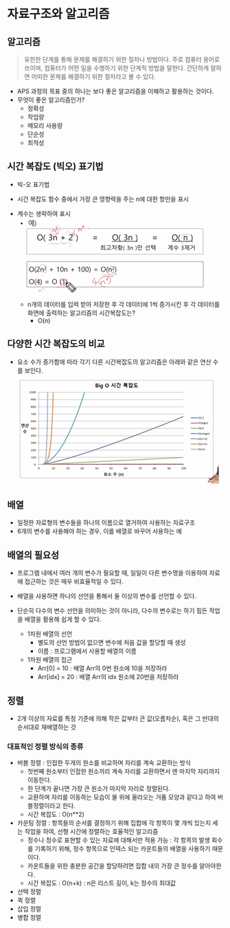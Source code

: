 # 자료구조와 알고리즘
## 알고리즘
> 유한한 단계를 통해 문제를 해결하기 위한 절차나 방법이다. 주로 컴퓨터 용어로 쓰이며, 컴퓨터가 어떤 일을 수행하기 위한 단계적 방법을 말한다. 간단하게 말하면 어떠한 문제를 해결하기 위한 절차라고 볼 수 있다.

- APS 과정의 목표 중의 하나는 보다 좋은 알고리즘을 이해하고 활용하는 것이다.
- 무엇이 좋은 알고리즘인가?
    - 정확성
    - 작업량
    - 메모리 사용량
    - 단순성
    - 최적성

## 시간 복잡도 (빅오) 표기법
- 빅-오 표기법 
- 시간 복잡도 함수 중에서 가장 큰 영향력을 주는 n에 대한 항만을 표시
- 계수는 생략하여 표시
![이미지](/images/big-o.PNG)

    - n개의 데이터를 입력 받아 저장한 후 각 데이터에 1씩 증가시킨 후 각 데이터를 화면에 출력하는 알고리즘의 시간복잡도는?
        - O(n)
## 다양한 시간 복잡도의 비교
- 요소 수가 증가함에 따라 각기 다른 시간복잡도의 알고리즘은 아래와 같은 연산 수를 보인다.
![이미지](/images/big-01.PNG)

## 배열
- 일정한 자료형의 변수들을 하나의 이름으로 열거하여 사용하는 자료구조
- 6개의 변수를 사용해야 하는 경우, 이를 배열로 바꾸어 사용하는 예

## 배열의 필요성
- 프로그램 내에서 여러 개의 변수가 필요할 때, 일일이 다른 변수명을 이용하여 자료에 접근하는 것은 매우 비효율적일 수 있다.
- 배열을 사용하면 하나의 선언을 통해서 둘 이상의 변수를 선언할 수 있다.
- 단순히 다수의 변수 선언을 의미하는 것이 아니라, 다수의 변수로는 하기 힘든 작업을 배열을 활용해 쉽게 할 수 있다.

    - 1차원 배열의 선언
        - 별도의 선언 방법이 없으면 변수에 처음 값을 할당할 때 생성
        - 이름 : 프로그램에서 사용할 배열의 이름
    - 1차원 배열의 접근
        - Arr[0] = 10 : 배열 Arr의 0번 원소에 10을 저장하라
        - Arr[idx] = 20 : 배열 Arr의 idx 원소에 20번을 저장하라

## 정렬
- 2개 이상의 자료를 특정 기준에 의해 작은 값부터 큰 값(오름차순), 혹은 그 반대의 순서대로 재배열하는 것

### 대표적인 정렬 방식의 종류 
- 버블 정렬 : 인접한 두개의 원소를 비교하며 자리를 계속 교환하는 방식
    - 첫번째 원소부터 인접한 원소끼리 계속 자리를 교환하면서 맨 마지막 자리까지 이동한다.
    - 한 단계가 끝나면 가장 큰 원소가 마지막 자리로 정렬된다.
    - 교환하며 자리를 이동하는 모습이 물 위에 올라오는 거품 모양과 같다고 하여 버블정렬이라고 한다.
    - 시간 복잡도 : O(n**2)
- 카운팅 정렬 : 항목들의 순서를 결정하기 위해 집합에 각 항목이 몇 개씩 있는지 세는 작업을 하여, 선형 시간에 정렬하는 효율적인 알고리즘
    - 정수나 정수로 표현할 수 있는 자료에 대해서만 적용 가능 : 각 항목의 발생 회수를 기록하기 위해, 정수 항목으로 인덱스 되는 카운트들의 배열을 사용하기 때문이다.
    - 카운트들을 위한 충분한 공간을 할당하려면 집합 내의 가장 큰 정수를 알아야한다.
    - 시간 복잡도 : O(n+k) : n은 리스트 길이, k는 정수의 최대값
- 선택 정렬
- 퀵 정렬
- 삽입 정렬
- 병합 정렬

